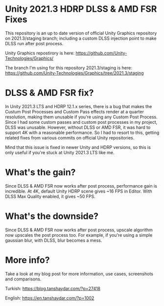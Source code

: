 # Unity 2021.3 HDRP DLSS & AMD FSR Fixes

This repository is an up to date version of official Unity Graphics repository on 2021.3/staging branch; including a custom DLSS injection point to make DLSS run after post process. 

Unity Graphics repostirory is here: https://github.com/Unity-Technologies/Graphics/

The branch I'm using for this repository 2021.3/staging is here: https://github.com/Unity-Technologies/Graphics/tree/2021.3/staging

# DLSS & AMD FSR fix?
In Unity 2021.3 LTS and HDRP 12.1.x series, there is a bug that makes the Custum Post Processes and Custom Pass effects render at a quarter resolution, making them unusable if you're using any Custom Post Process.
Since I had some custom passes and custom post processes in my project, DLSS was unusable. However, without DLSS or AMD FSR, it was hard to support 4K with a reasonable performance.
So I had to resort to this, getting related fixes from various commits on official Unity repositories.

Mind that this issue is fixed in newer Unity and HDRP versions, so this is only useful if you're stuck at Unity 2021.3 LTS like me.

# What's the gain?
Since DLSS & AMD FSR now works after post process, performance gain is incredible. At 4K, default Unity HDRP scene gives ~16 FPS in Editor. With DLSS Max Quality enabled, it gives ~50 FPS.

# What's the downside?
Since DLSS & AMD FSR now works after post process, upscale algorithm now upscales the post process too. For example, if you're using a simple gaussian blur, with DLSS, blur becomes a mess.

# More info?
Take a look at my blog post for more information, use cases, screenshots and comparisons.

Turkish: https://blog.tanshaydar.com/?p=27418

English: https://en.tanshaydar.com/?p=1002
